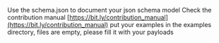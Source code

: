 Use the schema.json to document your json schema model
Check the contribution manual 
[https://bit.ly/contribution_manual](https://bit.ly/contribution_manual)
put your examples in the examples directory, files are empty, please fill it with your payloads